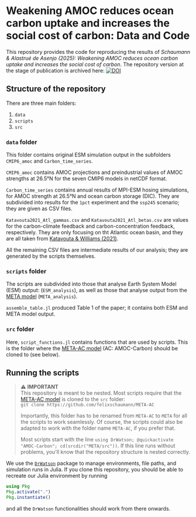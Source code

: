 # Weakening AMOC reduces ocean carbon uptake and increases the social cost of carbon: Data and Code

This repository provides the code for reproducing the results of _Schaumann & Alastrué de Asenjo (2025): Weakening AMOC reduces ocean carbon uptake and increases the social cost of carbon_. 
The repository version at the stage of publication is archived here: [![DOI](https://zenodo.org/badge/DOI/10.5281/zenodo.13896139.svg)](https://doi.org/10.5281/zenodo.13896139)

## Structure of the repository

There are three main folders:

1. `data`
2. `scripts`
3. `src`

### `data` folder

This folder contains original ESM simulation output in the subfolders `CMIP6_amoc` and `Carbon_time_series`.

`CMIP6_amoc` contains AMOC projections and preindustrial values of AMOC strengths at 26.5°N for the seven CMIP6 models in netCDF format. 

`Carbon_time_series` contains annual results of MPI-ESM hosing simulations, for AMOC strength at 26.5°N and ocean carbon storage (DIC). They are subdivided into results for the `1pct` experiment and the `ssp245` scenario; they are given as CSV files.

`Katavouta2021_Atl_gammas.csv` and `Katavouta2021_Atl_betas.csv` are values for the carbon-climate feedback and carbon-concentration feedback, respectively. They are only focusing on tht Atlantic ocean basin, and they are all taken from [Katavouta & Williams (2021)](https://doi.org/10.5194/bg-18-3189-2021).

All the remaining CSV files are intermediate results of our analysis; they are generated by the scripts themselves.

### `scripts` folder

The scripts are subdivided into those that analyse Earth System Model (ESM) output: (`ESM_analysis`), as well as those that analyse output from the [META model](https://github.com/openmodels/META) (`META_analysis`).

`assemble_table.jl` produced Table 1 of the paper; it contains both ESM and META model output.

### `src` folder

Here, `script_functions.jl` contains functions that are used by scripts. This is the folder where the [META-AC model](https://github.com/felixschaumann/META-AC) (AC: AMOC-Carbon) should be cloned to (see below).

## Running the scripts

> ⚠️ **IMPORTANT**  
> This repository is meant to be nested. Most scripts require that the [META-AC model](https://github.com/felixschaumann/META-AC)  is cloned to the `src` folder:  
> `git clone https://github.com/felixschaumann/META-AC`
>
> Importantly, this folder has to be renamed from `META-AC` to `META` for all the scripts to work seamlessly. Of course, the scripts could also be adapted to work with the folder name `META-AC`, if you prefer that.
>
> Most scripts start with the line `using DrWatson; @quickactivate "AMOC-Carbon"; cd(srcdir("META/src"))`. If this line runs without problems, you'll know that the repository structure is nested correctly.

We use the [`DrWatson`](https://juliadynamics.github.io/DrWatson.jl/dev/) package to manage environments, file paths, and simulation runs in Julia. If you clone this repository, you should be able to recreate our Julia environment by running  
```julia
using Pkg
Pkg.activate(".")
Pkg.instantiate()
```
and all the `DrWatson` functionalities should work from there onwards.
